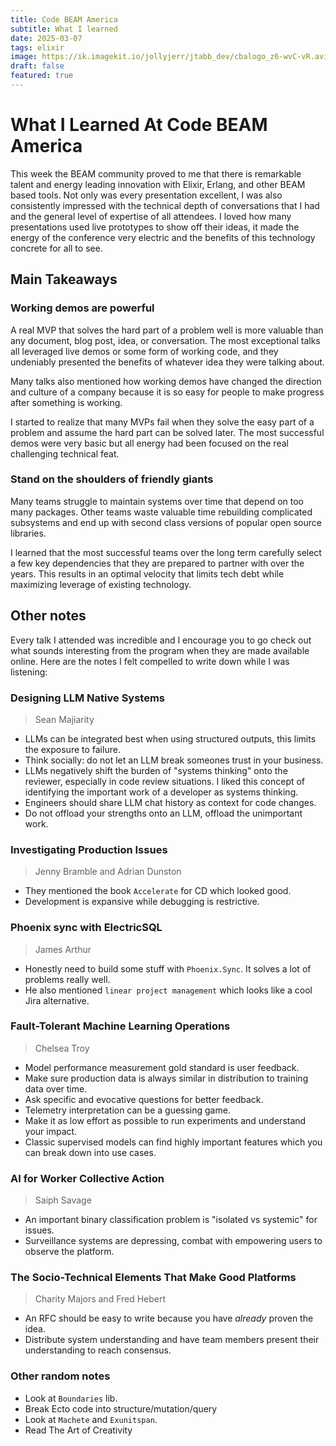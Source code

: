 ```yaml
---
title: Code BEAM America
subtitle: What I learned
date: 2025-03-07
tags: elixir
image: https://ik.imagekit.io/jollyjerr/jtabb_dev/cbalogo_z6-wvC-vR.avif
draft: false
featured: true
---
```


# What I Learned At Code BEAM America

This week the BEAM community proved to me that there is remarkable talent and
energy leading innovation with Elixir, Erlang, and other BEAM based
tools. Not only was every presentation excellent, I was also consistently
impressed with the technical depth of conversations that I had and the general
level of expertise of all attendees. I loved how many presentations used
live prototypes to show off their ideas, it made the energy of the conference
very electric and the benefits of this technology concrete for all to see.

## Main Takeaways

### Working demos are powerful

A real MVP that solves the hard part of a problem well is more valuable than any
document, blog post, idea, or conversation. The most exceptional talks all
leveraged live demos or some form of working code, and they undeniably presented
the benefits of whatever idea they were talking about.

Many talks also mentioned how working demos have changed the direction and
culture of a company because it is so easy for people to make progress after
something is working.

I started to realize that many MVPs fail when they solve the easy part of a
problem and assume the hard part can be solved later. The most successful
demos were very basic but all energy had been focused on the real challenging
technical feat.

### Stand on the shoulders of friendly giants

Many teams struggle to maintain systems over time that depend on too many
packages. Other teams waste valuable time rebuilding complicated subsystems and
end up with second class versions of popular open source libraries.

I learned that the most successful teams over the long term carefully select a
few key dependencies that they are prepared to partner with over the years. This
results in an optimal velocity that limits tech debt while maximizing leverage
of existing technology.

## Other notes

Every talk I attended was incredible and I encourage you to go check out what
sounds interesting from the program when they are made available online. Here
are the notes I felt compelled to write down while I was listening:

### Designing LLM Native Systems

> Sean Majiarity

- LLMs can be integrated best when using structured outputs, this limits the
  exposure to failure.
- Think socially: do not let an LLM break someones trust in your business.
- LLMs negatively shift the burden of "systems thinking" onto the reviewer,
  especially in code review situations. I liked this concept of identifying the
  important work of a developer as systems thinking.
- Engineers should share LLM chat history as context for code changes.
- Do not offload your strengths onto an LLM, offload the unimportant work.

### Investigating Production Issues

> Jenny Bramble and Adrian Dunston

- They mentioned the book `Accelerate` for CD which looked good.
- Development is expansive while debugging is restrictive.

### Phoenix sync with ElectricSQL

> James Arthur

- Honestly need to build some stuff with `Phoenix.Sync`. It solves a lot of
  problems really well.
- He also mentioned `linear project management` which looks like a cool Jira
  alternative.

### Fault-Tolerant Machine Learning Operations

> Chelsea Troy

- Model performance measurement gold standard is user feedback.
- Make sure production data is always similar in distribution to training data
  over time.
- Ask specific and evocative questions for better feedback.
- Telemetry interpretation can be a guessing game.
- Make it as low effort as possible to run experiments and understand your
  impact.
- Classic supervised models can find highly important features which you can
  break down into use cases.

### AI for Worker Collective Action

> Saiph Savage

- An important binary classification problem is "isolated vs systemic" for
  issues.
- Surveillance systems are depressing, combat with empowering users to observe
  the platform.

### The Socio-Technical Elements That Make Good Platforms

> Charity Majors and Fred Hebert

- An RFC should be easy to write because you have _already_ proven the idea.
- Distribute system understanding and have team members present their
  understanding to reach consensus.

### Other random notes

- Look at `Boundaries` lib.
- Break Ecto code into structure/mutation/query
- Look at `Machete` and `Exunitspan`.
- Read The Art of Creativity
